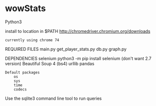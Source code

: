 # wowStats

Python3

install to location in $PATH
	http://chromedriver.chromium.org/downloads

	currently using chrome 74

REQUIRED FILES
	main.py
	get_player_stats.py
	db.py
	graph.py

DEPENDENCIES
	selenium
		python3 -m pip install selenium (don't want 2.7 version)
	Beautiful Soup 4 (bs4)
	urllib
	pandas

	Default packages
		os
		sys
		time
		codecs

Use the sqlite3 command line tool to run queries